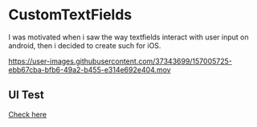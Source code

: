 
# CustomTextFields
I was motivated when i saw the way textfields interact with user input on android, then i decided to create such for iOS.


https://user-images.githubusercontent.com/37343699/157005725-ebb67cba-bfb6-49a2-b455-e314e692e404.mov

## UI Test

 [Check here](https://github.com/Abdullah8888/CustomTextFields/blob/main/CustomTextFieldsUITests/BJTextFieldsUITests.swift)
